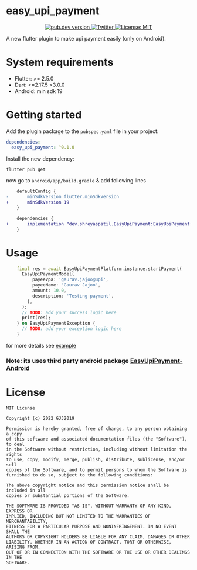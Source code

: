 
# easy_upi_payment

<p align="center">
  <a href="https://pub.dev/packages/easy_upi_payment">
    <img src="https://img.shields.io/pub/v/easy_upi_payment?color=blue" alt="pub.dev version">
  </a>
  <a href="https://twitter.com/gjj2019">
    <img src="https://img.shields.io/badge/twitter-@GJJ2019-blue.svg?style=flat" alt="Twitter">
  </a>
  <a href="https://opensource.org/licenses/MIT"><img src="https://img.shields.io/badge/license-MIT-purple.svg" alt="License: MIT"></a>
</p>

A new flutter plugin to make upi payment easily (only on Android).

# System requirements

- Flutter: >= 2.5.0
- Dart: >=2.17.5 <3.0.0
- Android: min sdk 19

# Getting started

Add the plugin package to the `pubspec.yaml` file in your project:

```yaml
dependencies:
  easy_upi_payment: ^0.1.0
```

Install the new dependency:

```sh
flutter pub get
```

now go to `android/app/build.gradle` & add following lines

```diff
    defaultConfig {
-       minSdkVersion flutter.minSdkVersion
+       minSdkVersion 19
    }

    dependencies {
+       implementation "dev.shreyaspatil.EasyUpiPayment:EasyUpiPayment:3.0.3"
    }
```

# Usage

```dart
    final res = await EasyUpiPaymentPlatform.instance.startPayment(
      EasyUpiPaymentModel(
          payeeVpa: 'gaurav.jajoo@upi',
          payeeName: 'Gaurav Jajoo',
          amount: 10.0,
          description: 'Testing payment',
        ),
      );
      // TODO: add your success logic here
      print(res);
    } on EasyUpiPaymentException {
      // TODO: add your exception logic here
    }

```

for more details see [example](https://github.com/GJJ2019/easy_upi_payment/tree/main/example)

### Note: its uses third party android package [EasyUpiPayment-Android](https://github.com/PatilShreyas/EasyUpiPayment-Android)

# License

    MIT License

    Copyright (c) 2022 GJJ2019

    Permission is hereby granted, free of charge, to any person obtaining a copy
    of this software and associated documentation files (the "Software"), to deal
    in the Software without restriction, including without limitation the rights
    to use, copy, modify, merge, publish, distribute, sublicense, and/or sell
    copies of the Software, and to permit persons to whom the Software is
    furnished to do so, subject to the following conditions:
    
    The above copyright notice and this permission notice shall be included in all
    copies or substantial portions of the Software.
    
    THE SOFTWARE IS PROVIDED "AS IS", WITHOUT WARRANTY OF ANY KIND, EXPRESS OR
    IMPLIED, INCLUDING BUT NOT LIMITED TO THE WARRANTIES OF MERCHANTABILITY,
    FITNESS FOR A PARTICULAR PURPOSE AND NONINFRINGEMENT. IN NO EVENT SHALL THE
    AUTHORS OR COPYRIGHT HOLDERS BE LIABLE FOR ANY CLAIM, DAMAGES OR OTHER
    LIABILITY, WHETHER IN AN ACTION OF CONTRACT, TORT OR OTHERWISE, ARISING FROM,
    OUT OF OR IN CONNECTION WITH THE SOFTWARE OR THE USE OR OTHER DEALINGS IN THE
    SOFTWARE.
